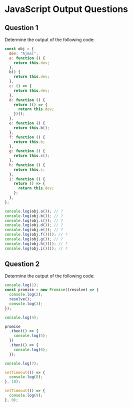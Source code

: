 # JavaScript Output Questions

## Question 1

Determine the output of the following code:

```javascript
const obj = {
  dev: "Ajmal",
  a: function () {
    return this.dev;
  },
  b() {
    return this.dev;
  },
  c: () => {
    return this.dev;
  },
  d: function () {
    return (() => {
      return this.dev;
    })();
  },
  e: function () {
    return this.b();
  },
  f: function () {
    return this.b;
  },
  g: function () {
    return this.c();
  },
  h: function () {
    return this.c;
  },
  i: function () {
    return () => {
      return this.dev;
    };
  },
};

console.log(obj.a()); // ?
console.log(obj.b()); // ?
console.log(obj.c()); // ?
console.log(obj.d()); // ?
console.log(obj.e()); // ?
console.log(obj.f()()); // ?
console.log(obj.g()); // ?
console.log(obj.h()()); // ?
console.log(obj.i()()); // ?
```

## Question 2

Determine the output of the following code:

```javascript
console.log(1);
const promise = new Promise((resolve) => {
  console.log(2);
  resolve();
  console.log(3);
});

console.log(4);

promise
  .then(() => {
    console.log(5);
  })
  .then(() => {
    console.log(6);
  });

console.log(7);

setTimeout(() => {
  console.log(8);
}, 10);

setTimeout(() => {
  console.log(9);
}, 0);
```
